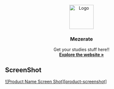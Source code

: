 <p align="center">
  <a href="https://mezerate.ams3.digitaloceanspaces.com/Logo/icon.png">
    <img src="https://mezerate.ams3.digitaloceanspaces.com/Logo/icon.png" alt="Logo" width="80" height="80">
  </a>

  <h3 align="center">Mezerate</h3>

  <p align="center">
    Get your studies stuff here!!
    <br />
    <a href="https://mezerate.com"><strong>Explore the website »</strong></a>
    
  </p>
</p>

## ScreenShot
[![Product Name Screen Shot][product-screenshot]](https://mezerate.com)

